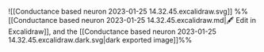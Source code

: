 ![[Conductance based neuron 2023-01-25 14.32.45.excalidraw.svg]]
%%[[Conductance based neuron 2023-01-25 14.32.45.excalidraw.md|🖋 Edit in Excalidraw]], and the [[Conductance based neuron 2023-01-25 14.32.45.excalidraw.dark.svg|dark exported image]]%%
